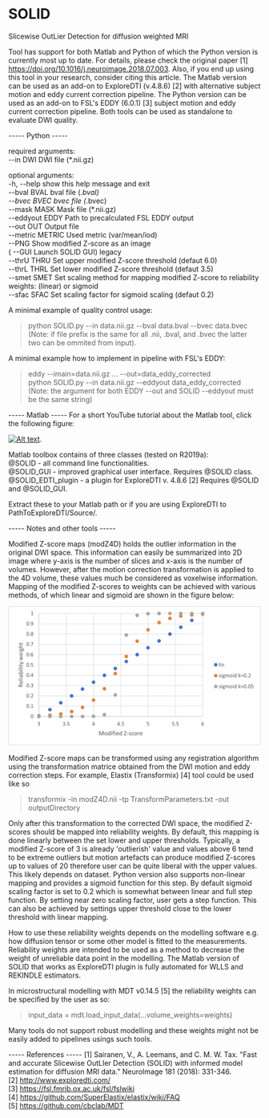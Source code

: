 # SOLID
Slicewise OutLier Detection for diffusion weighted MRI 

Tool has support for both Matlab and Python of which the Python version is currently most up to date. For details, please check the original paper [1] https://doi.org/10.1016/j.neuroimage.2018.07.003. Also, if you end up using this tool in your research, consider citing this article. The Matlab version can be used as an add-on to ExploreDTI (v.4.8.6) [2] with alternative subject motion and eddy current correction pipeline. The Python version can be used as an add-on to FSL's EDDY (6.0.1) [3] subject motion and eddy current correction pipeline. Both tools can be used as standalone to evaluate DWI quality.

----- Python -----

required arguments:  
  --in DWI         DWI file (*.nii.gz)  

optional arguments:  
  -h, --help       show this help message and exit  
  --bval BVAL      bval file (*.bval)  
  --bvec BVEC      bvec file (*.bvec)  
  --mask MASK      Mask file (*.nii.gz)  
  --eddyout EDDY   Path to precalculated FSL EDDY output  
  --out OUT        Output file  
  --metric METRIC  Used metric (var/mean/iod)  
  --PNG            Show modified Z-score as an image  
(  --GUI            Launch SOLID GUI) legacy  
  --thrU THRU      Set upper modified Z-score threshold (defaut 6.0)  
  --thrL THRL      Set lower modified Z-score threshold (defaut 3.5)  
  --smet SMET      Set scaling method for mapping modified Z-score to reliability weights: (linear) or sigmoid  
  --sfac SFAC      Set scaling factor for sigmoid scaling (defaut 0.2)  

A minimal example of quality control usage:  
> python SOLID.py --in data.nii.gz --bval data.bval --bvec data.bvec  
(Note: if file prefix is the same for all .nii, .bval, and .bvec the latter two can be ommited from input).

A minimal example how to implement in pipeline with FSL's EDDY:  
> eddy --imain=data.nii.gz ... --out=data_eddy_corrected  
> python SOLID.py --in data.nii.gz --eddyout data_eddy_corrected  
(Note: the argument for both EDDY --out and SOLID --eddyout must be the same string)  

----- Matlab -----
For a short YouTube tutorial about the Matlab tool, click the following figure: 

[![Alt text](https://img.youtube.com/vi/6R4tijOW4Ts/0.jpg)](https://www.youtube.com/watch?v=6R4tijOW4Ts "Click to show SOLID tutorial on youtube.com"). 

Matlab toolbox contains of three classes (tested on R2019a):  
@SOLID - all command line functionalities.  
@SOLID_GUI - improved graphical user interface. Requires @SOLID class.  
@SOLID_EDTI_plugin - a plugin for ExploreDTI v. 4.8.6 [2] Requires @SOLID and @SOLID_GUI.  

Extract these to your Matlab path or if you are using ExploreDTI to PathToExploreDTI/Source/. 

----- Notes and other tools -----

Modified Z-score maps (modZ4D) holds the outlier information in the original DWI space. This information can easily be summarized into 2D image where y-axis is the number of slices and x-axis is the number of volumes. However, after the motion correction transformation is applied to the 4D volume, these values much be considered as voxelwise information. Mapping of the modified Z-scores to weights can be achieved with various methods, of which linear and sigmoid are shown in the figure below:

![alt text](https://github.com/vilsaira/SOLID/blob/master/SOLID_modz2weight_mapping.png?raw=true)

Modified Z-score maps can be transformed using any registration algorithm using the transformation matrice obtained from the DWI motion and eddy correction steps. For example, Elastix (Transformix) [4] tool could be used like so  
 > transformix -in modZ4D.nii -tp TransformParameters.txt -out outputDirectory  

Only after this transformation to the corrected DWI space, the modified Z-scores should be mapped into reliability weights. By default, this mapping is done linearly between the set lower and upper thresholds. Typically, a modified Z-score of 3 is already 'outlierish' value and values above 6 tend to be extreme outliers but motion artefacts can produce modified Z-scores up to values of 20 therefore user can be quite liberal with the upper values. This likely depends on dataset. Python version also supports non-linear mapping and provides a sigmoid function for this step. By default sigmoid scaling factor is set to 0.2 which is somewhat between linear and full step function. By setting near zero scaling factor, user gets a step function. This can also be achieved by settings upper threshold close to the lower threshold with linear mapping.

How to use these reliability weights depends on the modelling software e.g. how diffusion tensor or some other model is fitted to the measurements. Reliability weights are intended to be used as a method to decrease the weight of unreliable data point in the modelling. The Matlab version of SOLID that works as ExploreDTI plugin is fully automated for WLLS and REKINDLE estimators. 

In microstructural modelling with MDT v0.14.5 [5] the reliability weights can be specified by the user as so:  
  > input_data = mdt.load_input_data(...volume_weights=weights)  

Many tools do not support robust modelling and these weights might not be easily added to pipelines usings such tools.  

----- References  -----
[1] Sairanen, V., A. Leemans, and C. M. W. Tax. "Fast and accurate Slicewise OutLIer Detection (SOLID) with informed model estimation for diffusion MRI data." NeuroImage 181 (2018): 331-346.  
[2] http://www.exploredti.com/  
[3] https://fsl.fmrib.ox.ac.uk/fsl/fslwiki  
[4] https://github.com/SuperElastix/elastix/wiki/FAQ  
[5] https://github.com/cbclab/MDT  
